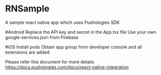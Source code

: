 # RNSample
A sample react native app which uses Pushologies SDK

#Android
Replace the API key and secret in the App.tsx file
Use your own google-services.json from Firebase

#iOS
Install pods
Obtain app group from developer console and all extensions are added

Please refer this document for more details
https://docs.pushologies.com/docs/react-native-integration
